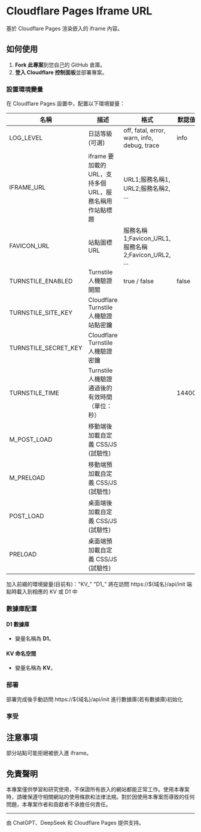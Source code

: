 # Cloudflare Pages Iframe URL

基於 Cloudflare Pages 渲染嵌入的 iframe 內容。

## 如何使用

1. **Fork 此專案**到您自己的 GitHub 倉庫。
2. **登入 Cloudflare 控制面板**並部署專案。

### 設置環境變量

在 Cloudflare Pages 設置中，配置以下環境變量：

| 名稱 | 描述 | 格式 | 默認值 |
|------|------|------|--------|
| LOG_LEVEL | 日誌等級 (可選) | off, fatal, error, warn, info, debug, trace | info |
| IFRAME_URL | iframe 要加載的 URL，支持多個 URL，服務名稱用作站點標題 | URL1;服務名稱1, URL2;服務名稱2, ... |  |
| FAVICON_URL | 站點圖標 URL | 服務名稱1;Favicon_URL1, 服務名稱2;Favicon_URL2, ... |  |
| TURNSTILE_ENABLED | Turnstile 人機驗證開關 | true / false | false |
| TURNSTILE_SITE_KEY | Cloudflare Turnstile 人機驗證站點密鑰 |  |  |
| TURNSTILE_SECRET_KEY | Cloudflare Turnstile 人機驗證密鑰 |  |  |
| TURNSTILE_TIME | Turnstile 人機驗證通過後的有效時間（單位：秒） |  | 14400 |
| M_POST_LOAD | 移動端後加載自定義 CSS/JS (試驗性) |  |  |
| M_PRELOAD | 移動端預加載自定義 CSS/JS (試驗性) |  |  |
| POST_LOAD | 桌面端後加載自定義 CSS/JS (試驗性) |  |  |
| PRELOAD | 桌面端預加載自定義 CSS/JS (試驗性) |  |  |

加入前綴的環境變量(目前有)："KV_" "D1_" 將在訪問 https://${域名}/api/init 端點時載入到相應的 KV 或 D1 中 

### 數據庫配置

#### D1 數據庫

- 變量名稱為 **D1**。

#### KV 命名空間

- 變量名稱為 **KV**。

### 部署

 部署完成後手動訪問 https://${域名}/api/init 進行數據庫(若有數據庫)初始化

### 享受

## 注意事項

部分站點可能拒絕被嵌入進 iframe。

## 免責聲明

本專案僅供學習和研究使用，不保證所有嵌入的網站都能正常工作。使用本專案時，請確保遵守相關網站的使用條款和法律法規。對於因使用本專案而導致的任何問題，本專案作者和貢獻者不承擔任何責任。

---

由 ChatGPT、DeepSeek 和 Cloudflare Pages 提供支持。